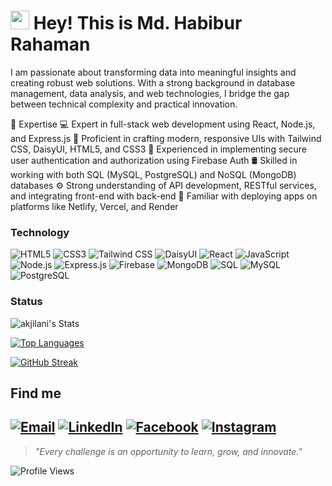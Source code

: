 <h1><img src="https://emojis.slackmojis.com/emojis/images/1531849430/4246/blob-sunglasses.gif?1531849430" width="30"/> Hey! This is Md. Habibur Rahaman</h1>
I am passionate about transforming data into meaningful insights and creating robust web solutions. With a strong background in database management, data analysis, and web technologies, I bridge the gap between technical complexity and practical innovation.

🚀 Expertise
💻 Expert in full-stack web development using React, Node.js, and Express.js
🎨 Proficient in crafting modern, responsive UIs with Tailwind CSS, DaisyUI, HTML5, and CSS3
🔐 Experienced in implementing secure user authentication and authorization using Firebase Auth
🛢️ Skilled in working with both SQL (MySQL, PostgreSQL) and NoSQL (MongoDB) databases
⚙️ Strong understanding of API development, RESTful services, and integrating front-end with back-end
🚀 Familiar with deploying apps on platforms like Netlify, Vercel, and Render

### Technology
![HTML5](https://img.shields.io/badge/HTML5-E34F26?style=for-the-badge&logo=html5&logoColor=white)
![CSS3](https://img.shields.io/badge/CSS3-1572B6?style=for-the-badge&logo=css3&logoColor=white)
![Tailwind CSS](https://img.shields.io/badge/Tailwind_CSS-38B2AC?style=for-the-badge&logo=tailwind-css&logoColor=white)
![DaisyUI](https://img.shields.io/badge/DaisyUI-FF69B4?style=for-the-badge&logo=daisyui&logoColor=white)
![React](https://img.shields.io/badge/React-20232A?style=for-the-badge&logo=react&logoColor=61DAFB)
![JavaScript](https://img.shields.io/badge/JavaScript-F7DF1E?style=for-the-badge&logo=javascript&logoColor=black)
![Node.js](https://img.shields.io/badge/Node.js-339933?style=for-the-badge&logo=nodedotjs&logoColor=white)
![Express.js](https://img.shields.io/badge/Express.js-000000?style=for-the-badge&logo=express&logoColor=white)
![Firebase](https://img.shields.io/badge/Firebase-FFCA28?style=for-the-badge&logo=firebase&logoColor=black)
![MongoDB](https://img.shields.io/badge/MongoDB-47A248?style=for-the-badge&logo=mongodb&logoColor=white)
![SQL](https://img.shields.io/badge/SQL-4479A1?style=for-the-badge&logo=database&logoColor=white)
![MySQL](https://img.shields.io/badge/MySQL-005C84?style=for-the-badge&logo=mysql&logoColor=white)
![PostgreSQL](https://img.shields.io/badge/PostgreSQL-336791?style=for-the-badge&logo=postgresql&logoColor=white)


### Status

![akjilani's Stats](https://github-readme-stats.vercel.app/api?username=habiburnik&theme=radical&show_icons=true&hide_border=true&count_private=true&include_all_commits=true)

[![Top Languages](https://github-readme-stats.vercel.app/api/top-langs/?username=habiburnik&layout=compact&theme=radical&langs_count=10&count_private=true&include_all_commits=true&private=true)](https://github.com/habiburnik)

[![GitHub Streak](https://streak-stats.demolab.com?user=habiburnik&theme=radical&hide_border=false&mode=weekly&include_all_commits=true)](https://github.com/habiburnik)


## Find me
[![Email](https://img.shields.io/badge/Email-D14836?style=for-the-badge&logo=gmail&logoColor=white)](mailto:habiburnik@gmail.com)
[![LinkedIn](https://img.shields.io/badge/LinkedIn-0077B5?style=for-the-badge&logo=linkedin&logoColor=white)](https://www.linkedin.com/in/habiburnik/)
[![Facebook](https://img.shields.io/badge/Facebook-1877F2?style=for-the-badge&logo=facebook&logoColor=white)](https://www.facebook.com/habiburnik)
[![Instagram](https://img.shields.io/badge/Instagram-E4405F?style=for-the-badge&logo=instagram&logoColor=white)](https://www.instagram.com/habiburnik/)
---
> *"Every challenge is an opportunity to learn, grow, and innovate."*

![Profile Views](https://komarev.com/ghpvc/?username=habiburnik&color=blueviolet)
